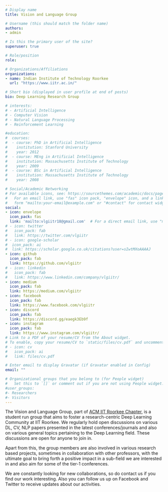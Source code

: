 ```yaml
---
# Display name
title: Vision and Language Group

# Username (this should match the folder name)
authors:
- admin

# Is this the primary user of the site?
superuser: true

# Role/position
role: 

# Organizations/Affiliations
organizations:
- name: Indian Institute of Technology Roorkee
  url: "https://www.iitr.ac.in/"

# Short bio (displayed in user profile at end of posts)
bio: Deep Learning Research Group

# interests:
# - Artificial Intelligence
# - Computer Vision
# - Natural Language Processing
# - Reinforcement Learning

#education:
#  courses:
#  - course: PhD in Artificial Intelligence
#    institution: Stanford University
#    year: 2012
#  - course: MEng in Artificial Intelligence
#    institution: Massachusetts Institute of Technology
#    year: 2009
#  - course: BSc in Artificial Intelligence
#    institution: Massachusetts Institute of Technology
#    year: 2008

# Social/Academic Networking
# For available icons, see: https://sourcethemes.com/academic/docs/page-builder/#icons
#   For an email link, use "fas" icon pack, "envelope" icon, and a link in the
#   form "mailto:your-email@example.com" or "#contact" for contact widget.
social:
- icon: envelope
  icon_pack: fas
  link: 'mailto:vlgiitr18@gmail.com'  # For a direct email link, use "mailto:test@example.org".
# - icon: twitter
#   icon_pack: fab
#   link: https://twitter.com/vlgiitr
# - icon: google-scholar
#  icon_pack: ai
#  link: https://scholar.google.co.uk/citations?user=sIwtMXoAAAAJ
- icon: github
  icon_pack: fab
  link: https://github.com/vlgiitr
# - icon: linkedin
#   icon_pack: fab
#   link: https://www.linkedin.com/company/vlgiitr/
- icon: medium
  icon_pack: fab
  link: https://medium.com/vlgiitr
- icon: facebook
  icon_pack: fab
  link: https://www.facebook.com/vlgiitr
- icon: discord
  icon_pack: fab
  link: https://discord.gg/eaegk3Eb9f
- icon: instagram
  icon_pack: fab
  link: https://www.instagram.com/vlgiitr/
# Link to a PDF of your resume/CV from the About widget.
# To enable, copy your resume/CV to `static/files/cv.pdf` and uncomment the lines below.
# - icon: cv
#   icon_pack: ai
#   link: files/cv.pdf

# Enter email to display Gravatar (if Gravatar enabled in Config)
email: ""

# Organizational groups that you belong to (for People widget)
#   Set this to `[]` or comment out if you are not using People widget.
#user_groups:
#- Researchers
#- Visitors
---
```


The Vision and Language Group, part of [ACM IIT Roorkee Chapter](http://iitr.acm.org/#/), is a student run group that aims to foster a research-centric Deep Learning Community at IIT Roorkee. We regularly hold open discussions on various DL, CV, NLP papers presented in the latest conferences/journals and also on various general topics pertaining to the Deep Learning field. These discussions are open for anyone to join in.

Apart from this, the group members are also involved in various research based projects, sometimes in collaboration with other professors, with the ultimate goal to bring forth a positive impact in a sub-field we are interested in and also aim for some of the tier-1 conferences.

We are constantly looking for new collaborations, so do contact us if you find our work interesting. Also you can follow us up on Facebook and Twitter to receive updates about our activities.
